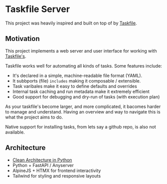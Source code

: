 # Taskfile Server

This project was heavily inspired and built on top of by [Taskfile](https://taskfile.dev/).

## Motivation

This project implements a web server and user interface for working with [Taskfile's](https://taskfile.dev/). 

Taskfile works well for automating all kinds of tasks. Some features include:

- It's declared in a simple, machine-readable file format (YAML).
- It subbports (file) `includes` making it composable / extensible.
- Task varibales make it easy to define defaults and overrides
- Internal task caching and run metadata make it extremely efficient
- Good support for debugging and dry-run of tasks (with execution plan)

As your taskfile's become larger, and more complicated, it bacomes harder to manage and understand. Having an overview and way to navigate this is what the project aims to do.

Native support for installing tasks, from lets say a github repo, is also not available.

## Architecture

 - [Clean Architecture in Python](https://medium.com/@surajit.das0320/understanding-clean-architecture-in-python-deep-dive-on-the-code-17141dc5761a)
 - Python + FastAPI / Anyserver
 - AlpineJS + HTMX for frontend interactivity
 - Tailwind for styling and responsive layouts
